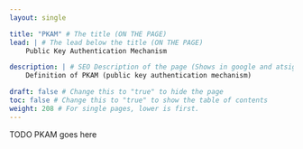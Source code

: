 ```yaml
---
layout: single

title: "PKAM" # The title (ON THE PAGE)
lead: | # The lead below the title (ON THE PAGE)
    Public Key Authentication Mechanism

description: | # SEO Description of the page (Shows in google and atsign.dev search)
    Definition of PKAM (public key authentication mechanism)

draft: false # Change this to "true" to hide the page
toc: false # Change this to "true" to show the table of contents
weight: 208 # For single pages, lower is first.
---
```


TODO PKAM goes here
